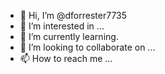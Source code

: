 - 👋 Hi, I’m @dforrester7735
- 👀 I’m interested in ...
- 🌱 I’m currently learning.
- 💞️ I’m looking to collaborate on ...
- 📫 How to reach me ...

<!---
dforrester7735/dforrester7735 is a ✨ special ✨ repository because its `README.md` (this file) appears on your GitHub profile.
You can click the Preview link to take a look at your changes.
--->
